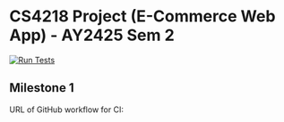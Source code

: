 # CS4218 Project (E-Commerce Web App) - AY2425 Sem 2

[![Run Tests](https://github.com/cs4218/cs4218-2420-ecom-project-team13/actions/workflows/main.yml/badge.svg)](https://github.com/cs4218/cs4218-2420-ecom-project-team13/actions/workflows/main.yml)

## Milestone 1

URL of GitHub workflow for CI: <insert latest url here>